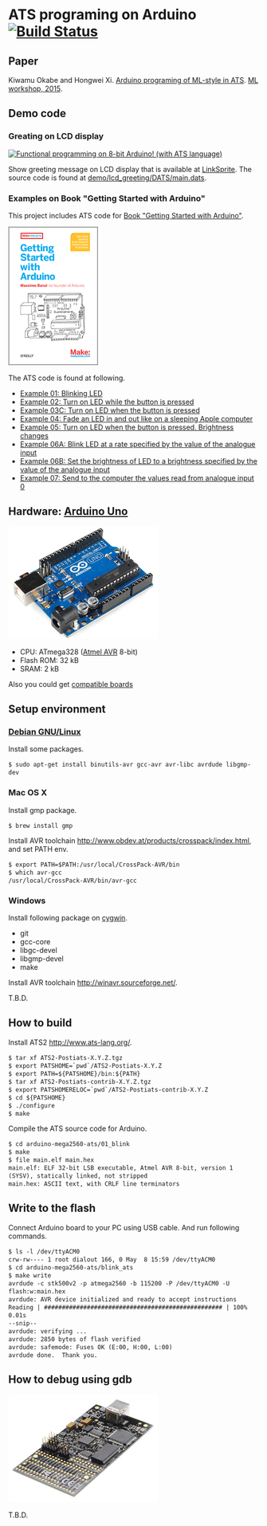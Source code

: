 # ATS programing on Arduino [![Build Status](https://travis-ci.org/fpiot/arduino-ats.svg)](https://travis-ci.org/fpiot/arduino-ats)

## Paper

Kiwamu Okabe and Hongwei Xi. [Arduino programing of ML-style in ATS](http://www.metasepi.org/doc/metasepi-icfp2015-arduino-ats.pdf). [ML workshop, 2015](http://www.mlworkshop.org/ml2015).

## Demo code

### Greating on LCD display

[![Functional programming on 8-bit Arduino! (with ATS language)](http://share.gifyoutube.com/yEXjpg.gif)](https://www.youtube.com/watch?v=5uPue0Jo1nc)

Show greeting message on LCD display that is available at [LinkSprite](http://store.linksprite.com/linksprite-16x2-lcd-keypad-shield-for-arduino-version-b/). The source code is found at [demo/lcd_greeting/DATS/main.dats](./demo/lcd_greeting/DATS/main.dats).

### Examples on Book "Getting Started with Arduino"

This project includes ATS code for [Book "Getting Started with Arduino"](http://shop.oreilly.com/product/9780596155520.do).

[![](_img/book.png)](http://shop.oreilly.com/product/9780596155520.do)

The ATS code is found at following.

* [Example 01: Blinking LED](./demo/01_blink/DATS/main.dats)
* [Example 02: Turn on LED while the button is pressed](./demo/02_button_press/DATS/main.dats)
* [Example 03C: Turn on LED when the button is pressed](./demo/03_de_bouncing/DATS/main.dats)
* [Example 04: Fade an LED in and out like on a sleeping Apple computer](./demo/04_pwm/DATS/main.dats)
* [Example 05: Turn on LED when the button is pressed. Brightness changes](./demo/05_pwm_button/DATS/main.dats)
* [Example 06A: Blink LED at a rate specified by the value of the analogue input](./demo/06a_analoginput_blink/DATS/main.dats)
* [Example 06B: Set the brightness of LED to a brightness specified by the value of the analogue input](./demo/06b_analoginput_pwm/DATS/main.dats)
* [Example 07: Send to the computer the values read from analogue input 0](./demo/07_analoginput_serial/DATS/main.dats)

## Hardware: [Arduino Uno](http://arduino.cc/en/Main/ArduinoBoardUno)

[![](_img/ArduinoUnoR3.jpg)](http://arduino.cc/en/Main/ArduinoBoardUno)

* CPU: ATmega328 ([Atmel AVR](http://www.atmel.com/products/microcontrollers/avr/) 8-bit)
* Flash ROM: 32 kB
* SRAM: 2 kB

Also you could get [compatible boards](http://www.sainsmart.com/arduino/control-boards/sainsmart-uno-atmega328p-pu-atmega8u2-microcontroller-for-arduino.html)


## Setup environment

### [Debian GNU/Linux](https://www.debian.org/)

Install some packages.

```
$ sudo apt-get install binutils-avr gcc-avr avr-libc avrdude libgmp-dev
```

### Mac OS X

Install gmp package.

```
$ brew install gmp
```

Install AVR toolchain http://www.obdev.at/products/crosspack/index.html, and set PATH env.

```
$ export PATH=$PATH:/usr/local/CrossPack-AVR/bin
$ which avr-gcc
/usr/local/CrossPack-AVR/bin/avr-gcc
```

### Windows

Install following package on [cygwin](https://www.cygwin.com/).

* git
* gcc-core
* libgc-devel
* libgmp-devel
* make

Install AVR toolchain http://winavr.sourceforge.net/.

T.B.D.


## How to build

Install ATS2 http://www.ats-lang.org/.

```
$ tar xf ATS2-Postiats-X.Y.Z.tgz
$ export PATSHOME=`pwd`/ATS2-Postiats-X.Y.Z
$ export PATH=${PATSHOME}/bin:${PATH}
$ tar xf ATS2-Postiats-contrib-X.Y.Z.tgz
$ export PATSHOMERELOC=`pwd`/ATS2-Postiats-contrib-X.Y.Z
$ cd ${PATSHOME}
$ ./configure
$ make
```

Compile the ATS source code for Arduino.

```
$ cd arduino-mega2560-ats/01_blink
$ make
$ file main.elf main.hex
main.elf: ELF 32-bit LSB executable, Atmel AVR 8-bit, version 1 (SYSV), statically linked, not stripped
main.hex: ASCII text, with CRLF line terminators
```


## Write to the flash

Connect Arduino board to your PC using USB cable.
And run following commands.

```
$ ls -l /dev/ttyACM0
crw-rw---- 1 root dialout 166, 0 May  8 15:59 /dev/ttyACM0
$ cd arduino-mega2560-ats/blink_ats
$ make write
avrdude -c stk500v2 -p atmega2560 -b 115200 -P /dev/ttyACM0 -U flash:w:main.hex
avrdude: AVR device initialized and ready to accept instructions
Reading | ################################################## | 100% 0.01s
--snip--
avrdude: verifying ...
avrdude: 2850 bytes of flash verified
avrdude: safemode: Fuses OK (E:00, H:00, L:00)
avrdude done.  Thank you.
```


## How to debug using gdb

[![](_img/avr_dragon.jpg)](http://www.atmel.com/tools/avrdragon.aspx)

T.B.D.
